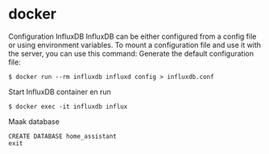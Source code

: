 # docker

Configuration InfluxDB
InfluxDB can be either configured from a config file or using environment variables. To mount a configuration file and use it with the server, you can use this command:
Generate the default configuration file:

    $ docker run --rm influxdb influxd config > influxdb.conf

Start InfluxDB container en run

    $ docker exec -it influxdb influx

Maak database

    CREATE DATABASE home_assistant
    exit
